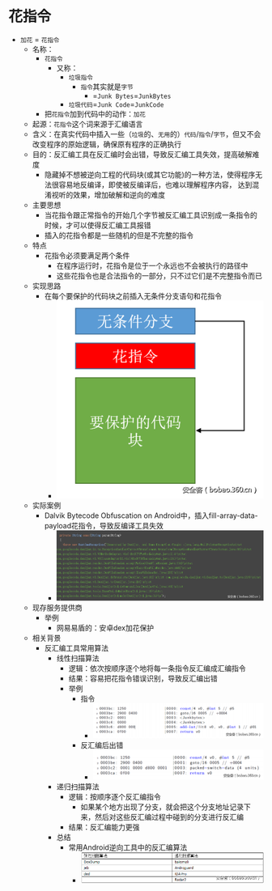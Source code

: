 # 花指令

* `加花` = `花指令`
  * 名称：
    * `花指令`
      * 又称：
        * `垃圾指令`
          * `指令`其实就是`字节`
            * =`Junk Bytes`=`JunkBytes`
        * `垃圾代码`=`Junk Code`=`JunkCode`
    * 把`花指令`加到代码中的动作：`加花`
  * 起源：`花指令`这个词来源于汇编语言
  * 含义：在真实代码中插入一些（`垃圾`的、`无用`的）`代码`/`指令`/`字节`，但又不会改变程序的原始逻辑，确保原有程序的正确执行
  * 目的：反汇编工具在反汇编时会出错，导致反汇编工具失效，提高破解难度
    * 隐藏掉不想被逆向工程的代码块(或其它功能)的一种方法，使得程序无法很容易地反编译，即使被反编译后，也难以理解程序内容， 达到混淆视听的效果，增加破解和逆向的难度
  * 主要思想
    * 当花指令跟正常指令的开始几个字节被反汇编工具识别成一条指令的时候，才可以使得反汇编工具报错
    * 插入的花指令都是一些随机的但是不完整的指令
  * 特点
    * 花指令必须要满足两个条件
      * 在程序运行时，花指令是位于一个永远也不会被执行的路径中
      * 这些花指令也是合法指令的一部分，只不过它们是不完整指令而已
  * 实现思路
    * 在每个要保护的代码块之前插入无条件分支语句和花指令
      * ![junkcode_switch_flow](../../assets/img/junkcode_switch_flow.png)
  * 实际案例
    * Dalvik Bytecode Obfuscation on Android中，插入fill-array-data-payload花指令，导致反编译工具失效
      * ![junkcode_decompile_fail_fill_payload](../../assets/img/junkcode_decompile_fail_fill_payload.png)
  * 现存服务提供商
    * 举例
      * 网易易盾的：安卓dex加花保护
  * 相关背景
    * 反汇编工具常用算法
      * 线性扫描算法
        * 逻辑：依次按顺序逐个地将每一条指令反汇编成汇编指令
        * 结果：容易把花指令错误识别，导致反汇编出错
        * 举例
          * 指令
            * ![junkcode_origin_assembly_code](../../assets/img/junkcode_origin_assembly_code.png)
          * 反汇编后出错
            * ![junkcode_deassembly_wrong_code](../../assets/img/junkcode_deassembly_wrong_code.png)
      * 递归扫描算法
        * 逻辑：按顺序逐个反汇编指令
          * 如果某个地方出现了分支，就会把这个分支地址记录下来，然后对这些反汇编过程中碰到的分支进行反汇编
        * 结果：反汇编能力更强
      * 总结
        * 常用Android逆向工具中的反汇编算法
          * ![re_common_deassembly_algorithm](../../assets/img/re_common_deassembly_algorithm.png)
